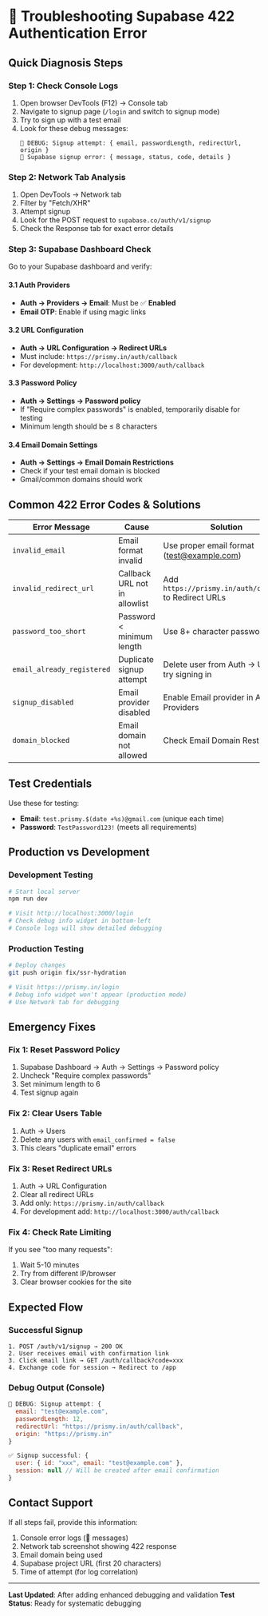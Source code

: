 # 🚨 Troubleshooting Supabase 422 Authentication Error

## Quick Diagnosis Steps

### Step 1: Check Console Logs
1. Open browser DevTools (F12) → Console tab
2. Navigate to signup page (`/login` and switch to signup mode)
3. Try to sign up with a test email
4. Look for these debug messages:
   ```
   🔧 DEBUG: Signup attempt: { email, passwordLength, redirectUrl, origin }
   🚨 Supabase signup error: { message, status, code, details }
   ```

### Step 2: Network Tab Analysis
1. Open DevTools → Network tab
2. Filter by "Fetch/XHR"
3. Attempt signup
4. Look for the POST request to `supabase.co/auth/v1/signup`
5. Check the Response tab for exact error details

### Step 3: Supabase Dashboard Check
Go to your Supabase dashboard and verify:

#### 3.1 Auth Providers
- **Auth → Providers → Email**: Must be ✅ **Enabled**
- **Email OTP**: Enable if using magic links

#### 3.2 URL Configuration  
- **Auth → URL Configuration → Redirect URLs**
- Must include: `https://prismy.in/auth/callback`
- For development: `http://localhost:3000/auth/callback`

#### 3.3 Password Policy
- **Auth → Settings → Password policy**
- If "Require complex passwords" is enabled, temporarily disable for testing
- Minimum length should be ≤ 8 characters

#### 3.4 Email Domain Settings
- **Auth → Settings → Email Domain Restrictions**
- Check if your test email domain is blocked
- Gmail/common domains should work

## Common 422 Error Codes & Solutions

| Error Message | Cause | Solution |
|---------------|-------|----------|
| `invalid_email` | Email format invalid | Use proper email format (test@example.com) |
| `invalid_redirect_url` | Callback URL not in allowlist | Add `https://prismy.in/auth/callback` to Redirect URLs |
| `password_too_short` | Password < minimum length | Use 8+ character password |
| `email_already_registered` | Duplicate signup attempt | Delete user from Auth → Users or try signing in |
| `signup_disabled` | Email provider disabled | Enable Email provider in Auth → Providers |
| `domain_blocked` | Email domain not allowed | Check Email Domain Restrictions |

## Test Credentials

Use these for testing:
- **Email**: `test.prismy.$(date +%s)@gmail.com` (unique each time)
- **Password**: `TestPassword123!` (meets all requirements)

## Production vs Development

### Development Testing
```bash
# Start local server
npm run dev

# Visit http://localhost:3000/login
# Check debug info widget in bottom-left
# Console logs will show detailed debugging
```

### Production Testing  
```bash
# Deploy changes
git push origin fix/ssr-hydration

# Visit https://prismy.in/login
# Debug info widget won't appear (production mode)
# Use Network tab for debugging
```

## Emergency Fixes

### Fix 1: Reset Password Policy
1. Supabase Dashboard → Auth → Settings → Password policy
2. Uncheck "Require complex passwords"
3. Set minimum length to 6
4. Test signup again

### Fix 2: Clear Users Table
1. Auth → Users
2. Delete any users with `email_confirmed = false`
3. This clears "duplicate email" errors

### Fix 3: Reset Redirect URLs
1. Auth → URL Configuration
2. Clear all redirect URLs
3. Add only: `https://prismy.in/auth/callback`
4. For development add: `http://localhost:3000/auth/callback`

### Fix 4: Check Rate Limiting
If you see "too many requests":
1. Wait 5-10 minutes
2. Try from different IP/browser
3. Clear browser cookies for the site

## Expected Flow

### Successful Signup
```
1. POST /auth/v1/signup → 200 OK
2. User receives email with confirmation link
3. Click email link → GET /auth/callback?code=xxx
4. Exchange code for session → Redirect to /app
```

### Debug Output (Console)
```javascript
🔧 DEBUG: Signup attempt: {
  email: "test@example.com",
  passwordLength: 12,
  redirectUrl: "https://prismy.in/auth/callback",
  origin: "https://prismy.in"
}

✅ Signup successful: {
  user: { id: "xxx", email: "test@example.com" },
  session: null // Will be created after email confirmation
}
```

## Contact Support

If all steps fail, provide this information:
1. Console error logs (🚨 messages)
2. Network tab screenshot showing 422 response
3. Email domain being used
4. Supabase project URL (first 20 characters)
5. Time of attempt (for log correlation)

---

**Last Updated**: After adding enhanced debugging and validation
**Test Status**: Ready for systematic debugging
